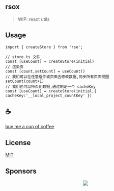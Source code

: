 ## rsox

> WIP: react utils

## Usage

```
import { createStore } from 'rso';

// store.ts 文件
const [useCount] = createStore(initial)
// 渲染页
const [count,setCount] = useCount()
// 我们可以在任意组件或页面去修改数据,同步所有页面视图
setCount(count+1)
// 我们也可以持久化数据,通过制定一个 cacheKey
const [useCount] = createStore(initial,{ cacheKey:'__local_project_countKey' })

```

## :coffee:

[buy me a cup of coffee](https://github.com/Simon-He95/sponsor)

## License

[MIT](./license)

## Sponsors

<p align="center">
  <a href="https://cdn.jsdelivr.net/gh/Simon-He95/sponsor/sponsors.svg">
    <img src="https://cdn.jsdelivr.net/gh/Simon-He95/sponsor/sponsors.png"/>
  </a>
</p>
